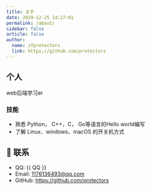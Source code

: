 ```yaml
---
title: 关于
date: 2019-12-25 14:27:01
permalink: /about/
sidebar: false
article: false
author:
  name: zfprotectors
  link: https://github.com/protectors
---
```



## 个人
web后端学习er

### 技能
* 熟悉 Python， C++，C， Go等语言的Hello world编写
* 了解 Linux、windows、macOS 的开关机方式

## :email: 联系

- QQ: <a :href="qqUrl">{{ QQ }}</a>
- Email:  <a href="mailto:1176136493@qq.com">1176136493@qq.com</a>
- GitHub: <https://github.com/protectors>

<script>
  export default {
    data(){
      return {
        QQ: '1176136493',
        qqUrl: `tencent://message/?uin=${this.QQ}&Site=&Menu=yes`
      }
    },
    mounted(){
      const flag =  navigator.userAgent.match(/(phone|pad|pod|iPhone|iPod|ios|iPad|Android|Mobile|BlackBerry|IEMobile|MQQBrowser|JUC|Fennec|wOSBrowser|BrowserNG|WebOS|Symbian|Windows Phone)/i);
      if(flag){
        this.qqUrl = `mqqwpa://im/chat?chat_type=wpa&uin=${this.QQ}&version=1&src_type=web&web_src=oicqzone.com`
      }
    }
  }
</script>
